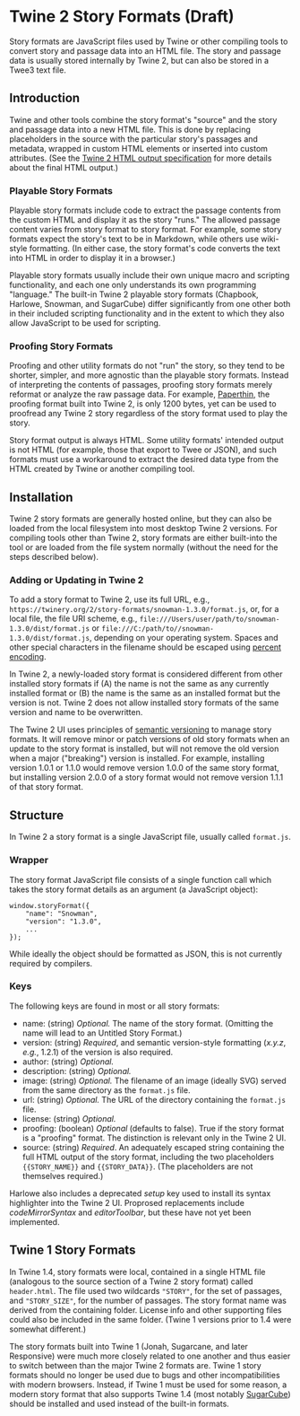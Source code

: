 # Twine 2 Story Formats (Draft)

Story formats are JavaScript files used by Twine or other compiling tools to convert story and passage data into an HTML file.  The story and passage data is usually stored internally by Twine 2, but can also be stored in a Twee3 text file.

## Introduction

Twine and other tools combine the story format's "source" and the story and passage data into a new HTML file.  This is done by replacing placeholders in the source with the particular story's passages and metadata, wrapped in custom HTML elements or inserted into custom attributes.  (See the [Twine 2 HTML output specification](https://github.com/iftechfoundation/twine-specs/blob/master/twine-2-htmloutput-spec.md) for more details about the final HTML output.)

### Playable Story Formats

Playable story formats include code to extract the passage contents from the custom HTML and display it as the story "runs."  The allowed passage content varies from story format to story format.  For example, some story formats expect the story's text to be in Markdown, while others use wiki-style formatting.  (In either case, the story format's code converts the text into HTML in order to display it in a browser.)

Playable story formats usually include their own unique macro and scripting functionality, and each one only understands its own programming "language."  The built-in Twine 2 playable story formats (Chapbook, Harlowe, Snowman, and SugarCube) differ significantly from one other both in their included scripting functionality and in the extent to which they also allow JavaScript to be used for scripting.

### Proofing Story Formats

Proofing and other utility formats do not "run" the story, so they tend to be shorter, simpler, and more agnostic than the playable story formats.  Instead of interpreting the contents of passages, proofing story formats merely reformat or analyze the raw passage data.  For example, [Paperthin](https://twinery.org/2/story-formats/paperthin-1.0.0/format.js), the proofing format built into Twine 2, is only 1200 bytes, yet can be used to proofread any Twine 2 story regardless of the story format used to play the story.

Story format output is always HTML.  Some utility formats' intended output is not HTML (for example, those that export to Twee or JSON), and such formats must use a workaround to extract the desired data type from the HTML created by Twine or another compiling tool.

## Installation

Twine 2 story formats are generally hosted online, but they can also be loaded from the local filesystem into most desktop Twine 2 versions.  For compiling tools other than Twine 2, story formats are either built-into the tool or are loaded from the file system normally (without the need for the steps described below).

### Adding or Updating in Twine 2

To add a story format to Twine 2, use its full URL, e.g., `https://twinery.org/2/story-formats/snowman-1.3.0/format.js`, or, for a local file, the file URI scheme, e.g., `file:///Users/user/path/to/snowman-1.3.0/dist/format.js` or `file:///C:/path/to//snowman-1.3.0/dist/format.js`, depending on your operating system.  Spaces and other special characters in the filename should be escaped using [percent encoding](https://en.wikipedia.org/wiki/Percent-encoding).

In Twine 2, a newly-loaded story format is considered different from other installed story formats if (A) the name is not the same as any currently installed format or (B) the name is the same as an installed format but the version is not.  Twine 2 does not allow installed story formats of the same version and name to be overwritten.

The Twine 2 UI uses principles of [semantic versioning](https://semver.org) to manage story formats.  It will remove minor or patch versions of old story formats when an update to the story format is installed, but will not remove the old version when a major ("breaking") version is installed.  For example, installing version 1.0.1 or 1.1.0 would remove version 1.0.0 of the same story format, but installing version 2.0.0 of a story format would not remove version 1.1.1 of that story format.

## Structure

In Twine 2 a story format is a single JavaScript file, usually called `format.js`.

### Wrapper

The story format JavaScript file consists of a single function call which takes the story format details as an argument (a JavaScript object):

```
window.storyFormat({
	"name": "Snowman",
	"version": "1.3.0",
	...
});
```

While ideally the object should be formatted as JSON, this is not currently required by compilers.

### Keys

The following keys are found in most or all story formats:

* name: (string) *Optional.* The name of the story format. (Omitting the name will lead to an Untitled Story Format.)
* version: (string) *Required*, and semantic version-style formatting (*x.y.z*, *e.g.*, 1.2.1) of the version is also required.
* author: (string) *Optional.*
* description: (string) *Optional.*
* image: (string) *Optional.* The filename of an image (ideally SVG) served from the same directory as the `format.js` file.
* url: (string) *Optional.*  The URL of the directory containing the `format.js` file.
* license: (string) *Optional.*
* proofing: (boolean) *Optional* (defaults to false). True if the story format is a "proofing" format.  The distinction is relevant only in the Twine 2 UI.
* source: (string) *Required*. An adequately escaped string containing the full HTML output of the story format, including the two placeholders `{{STORY_NAME}}` and `{{STORY_DATA}}`. (The placeholders are not themselves required.)

Harlowe also includes a deprecated *setup* key used to install its syntax highlighter into the Twine 2 UI.  Proprosed replacements include *codeMirrorSyntax* and *editorToolbar*, but these have not yet been implemented.

## Twine 1 Story Formats

In Twine 1.4, story formats were local, contained in a single HTML file (analogous to the source section of a Twine 2 story format) called `header.html`.  The file used two wildcards `"STORY"`, for the set of passages, and `"STORY_SIZE"`, for the number of passages.  The story format name was derived from the containing folder.  License info and other supporting files could also be included in the same folder.  (Twine 1 versions prior to 1.4 were somewhat different.)

The story formats built into Twine 1 (Jonah, Sugarcane, and later Responsive) were much more closely related to one another and thus easier to switch between than the major Twine 2 formats are.  Twine 1 story formats should no longer be used due to bugs and other incompatibilities with modern browsers.  Instead, if Twine 1 must be used for some reason, a modern story format that also supports Twine 1.4 (most notably [SugarCube](https://www.motoslave.net/sugarcube/2/#downloads)) should be installed and used instead of the built-in formats.
